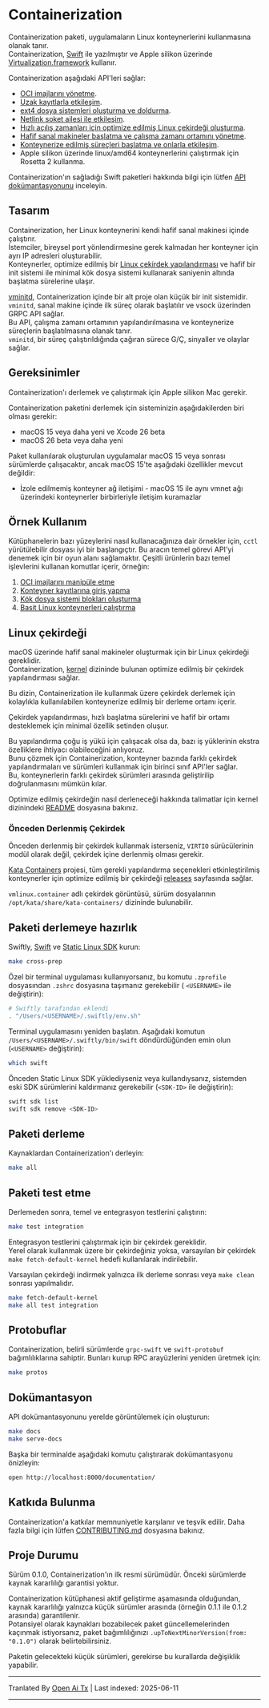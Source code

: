 # Containerization

Containerization paketi, uygulamaların Linux konteynerlerini kullanmasına olanak tanır.  
Containerization, [Swift](https://www.swift.org) ile yazılmıştır ve Apple silikon üzerinde [Virtualization.framework](https://developer.apple.com/documentation/virtualization) kullanır.

Containerization aşağıdaki API'leri sağlar:

- [OCI imajlarını yönetme](https://raw.githubusercontent.com/apple/containerization/main/Sources/ContainerizationOCI/).
- [Uzak kayıtlarla etkileşim](https://raw.githubusercontent.com/apple/containerization/main/Sources/ContainerizationOCI/Client/).
- [ext4 dosya sistemleri oluşturma ve doldurma](https://raw.githubusercontent.com/apple/containerization/main/Sources/ContainerizationEXT4/).
- [Netlink soket ailesi ile etkileşim](https://raw.githubusercontent.com/apple/containerization/main/Sources/ContainerizationNetlink/).
- [Hızlı açılış zamanları için optimize edilmiş Linux çekirdeği oluşturma](https://raw.githubusercontent.com/apple/containerization/main/kernel/).
- [Hafif sanal makineler başlatma ve çalışma zamanı ortamını yönetme](https://raw.githubusercontent.com/apple/containerization/main/Sources/Containerization/LinuxContainer.swift).
- [Konteynerize edilmiş süreçleri başlatma ve onlarla etkileşim](https://raw.githubusercontent.com/apple/containerization/main/Sources/Containerization/LinuxProcess.swift).
- Apple silikon üzerinde linux/amd64 konteynerlerini çalıştırmak için Rosetta 2 kullanma.

Containerization'ın sağladığı Swift paketleri hakkında bilgi için lütfen [API dokümantasyonunu](https://apple.github.io/containerization/documentation/) inceleyin.

## Tasarım

Containerization, her Linux konteynerini kendi hafif sanal makinesi içinde çalıştırır.  
İstemciler, bireysel port yönlendirmesine gerek kalmadan her konteyner için ayrı IP adresleri oluşturabilir.  
Konteynerler, optimize edilmiş bir [Linux çekirdek yapılandırması](https://raw.githubusercontent.com/apple/containerization/main/kernel) ve hafif bir init sistemi ile minimal kök dosya sistemi kullanarak saniyenin altında başlatma sürelerine ulaşır.

[vminitd](https://raw.githubusercontent.com/apple/containerization/main/vminitd), Containerization içinde bir alt proje olan küçük bir init sistemidir.  
`vminitd`, sanal makine içinde ilk süreç olarak başlatılır ve vsock üzerinden GRPC API sağlar.  
Bu API, çalışma zamanı ortamının yapılandırılmasına ve konteynerize süreçlerin başlatılmasına olanak tanır.  
`vminitd`, bir süreç çalıştırıldığında çağıran sürece G/Ç, sinyaller ve olaylar sağlar.

## Gereksinimler

Containerization'ı derlemek ve çalıştırmak için Apple silikon Mac gerekir.

Containerization paketini derlemek için sisteminizin aşağıdakilerden biri olması gerekir:

- macOS 15 veya daha yeni ve Xcode 26 beta
- macOS 26 beta veya daha yeni

Paket kullanılarak oluşturulan uygulamalar macOS 15 veya sonrası sürümlerde çalışacaktır, ancak macOS 15'te aşağıdaki özellikler mevcut değildir:

- İzole edilmemiş konteyner ağ iletişimi - macOS 15 ile aynı vmnet ağı üzerindeki konteynerler birbirleriyle iletişim kuramazlar

## Örnek Kullanım

Kütüphanelerin bazı yüzeylerini nasıl kullanacağınıza dair örnekler için, `cctl` yürütülebilir dosyası iyi bir başlangıçtır. Bu aracın temel görevi API'yi denemek için bir oyun alanı sağlamaktır. Çeşitli ürünlerin bazı temel işlevlerini kullanan komutlar içerir, örneğin:

1. [OCI imajlarını manipüle etme](https://raw.githubusercontent.com/apple/containerization/main/Sources/cctl/ImageCommand.swift)  
2. [Konteyner kayıtlarına giriş yapma](https://raw.githubusercontent.com/apple/containerization/main/Sources/cctl/LoginCommand.swift)  
3. [Kök dosya sistemi blokları oluşturma](https://raw.githubusercontent.com/apple/containerization/main/Sources/cctl/RootfsCommand.swift)  
4. [Basit Linux konteynerleri çalıştırma](https://raw.githubusercontent.com/apple/containerization/main/Sources/cctl/RunCommand.swift)  

## Linux çekirdeği

macOS üzerinde hafif sanal makineler oluşturmak için bir Linux çekirdeği gereklidir.  
Containerization, [kernel](https://raw.githubusercontent.com/apple/containerization/main/kernel) dizininde bulunan optimize edilmiş bir çekirdek yapılandırması sağlar.

Bu dizin, Containerization ile kullanmak üzere çekirdek derlemek için kolaylıkla kullanılabilen konteynerize edilmiş bir derleme ortamı içerir.

Çekirdek yapılandırması, hızlı başlatma sürelerini ve hafif bir ortamı desteklemek için minimal özellik setinden oluşur.

Bu yapılandırma çoğu iş yükü için çalışacak olsa da, bazı iş yüklerinin ekstra özelliklere ihtiyacı olabileceğini anlıyoruz.  
Bunu çözmek için Containerization, konteyner bazında farklı çekirdek yapılandırmaları ve sürümleri kullanmak için birinci sınıf API'ler sağlar.  
Bu, konteynerlerin farklı çekirdek sürümleri arasında geliştirilip doğrulanmasını mümkün kılar.

Optimize edilmiş çekirdeğin nasıl derleneceği hakkında talimatlar için kernel dizinindeki [README](https://raw.githubusercontent.com/apple/containerization/main/kernel/README.md) dosyasına bakınız.

### Önceden Derlenmiş Çekirdek

Önceden derlenmiş bir çekirdek kullanmak isterseniz, `VIRTIO` sürücülerinin modül olarak değil, çekirdek içine derlenmiş olması gerekir.

[Kata Containers](https://github.com/kata-containers/kata-containers) projesi, tüm gerekli yapılandırma seçenekleri etkinleştirilmiş konteynerler için optimize edilmiş bir çekirdeği [releases](https://github.com/kata-containers/kata-containers/releases/) sayfasında sağlar.

`vmlinux.container` adlı çekirdek görüntüsü, sürüm dosyalarının `/opt/kata/share/kata-containers/` dizininde bulunabilir.

## Paketi derlemeye hazırlık

Swiftly, [Swift](https://www.swift.org) ve [Static Linux SDK](https://www.swift.org/documentation/articles/static-linux-getting-started.html) kurun:

```bash
make cross-prep
```

Özel bir terminal uygulaması kullanıyorsanız, bu komutu `.zprofile` dosyasından `.zshrc` dosyasına taşımanız gerekebilir ( `<USERNAME>` ile değiştirin):

```bash
# Swiftly tarafından eklendi
. "/Users/<USERNAME>/.swiftly/env.sh"
```

Terminal uygulamasını yeniden başlatın. Aşağıdaki komutun `/Users/<USERNAME>/.swiftly/bin/swift` döndürdüğünden emin olun (`<USERNAME>` değiştirin):

```bash
which swift
```

Önceden Static Linux SDK yüklediyseniz veya kullandıysanız, sistemden eski SDK sürümlerini kaldırmanız gerekebilir (`<SDK-ID>` ile değiştirin):

```bash
swift sdk list
swift sdk remove <SDK-ID>
```

## Paketi derleme

Kaynaklardan Containerization'ı derleyin:

```bash
make all
```

## Paketi test etme

Derlemeden sonra, temel ve entegrasyon testlerini çalıştırın:

```bash
make test integration
```

Entegrasyon testlerini çalıştırmak için bir çekirdek gereklidir.  
Yerel olarak kullanmak üzere bir çekirdeğiniz yoksa, varsayılan bir çekirdek `make fetch-default-kernel` hedefi kullanılarak indirilebilir.

Varsayılan çekirdeği indirmek yalnızca ilk derleme sonrası veya `make clean` sonrası yapılmalıdır.

```bash
make fetch-default-kernel
make all test integration
```

## Protobuflar

Containerization, belirli sürümlerde `grpc-swift` ve `swift-protobuf` bağımlılıklarına sahiptir. Bunları kurup RPC arayüzlerini yeniden üretmek için:

```bash
make protos
```

## Dokümantasyon

API dokümantasyonunu yerelde görüntülemek için oluşturun:

```bash
make docs
make serve-docs
```

Başka bir terminalde aşağıdaki komutu çalıştırarak dokümantasyonu önizleyin:

```bash
open http://localhost:8000/documentation/
```

## Katkıda Bulunma

Containerization'a katkılar memnuniyetle karşılanır ve teşvik edilir. Daha fazla bilgi için lütfen [CONTRIBUTING.md](https://raw.githubusercontent.com/apple/containerization/main/CONTRIBUTING.md) dosyasına bakınız.

## Proje Durumu

Sürüm 0.1.0, Containerization'ın ilk resmi sürümüdür. Önceki sürümlerde kaynak kararlılığı garantisi yoktur.

Containerization kütüphanesi aktif geliştirme aşamasında olduğundan, kaynak kararlılığı yalnızca küçük sürümler arasında (örneğin 0.1.1 ile 0.1.2 arasında) garantilenir.  
Potansiyel olarak kaynakları bozabilecek paket güncellemelerinden kaçınmak istiyorsanız, paket bağımlılığınızı `.upToNextMinorVersion(from: "0.1.0")` olarak belirtebilirsiniz.

Paketin gelecekteki küçük sürümleri, gerekirse bu kurallarda değişiklik yapabilir.

---

Tranlated By [Open Ai Tx](https://github.com/OpenAiTx/OpenAiTx) | Last indexed: 2025-06-11

---